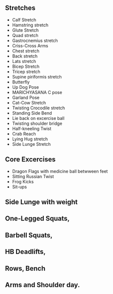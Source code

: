  
## Stretches

* Calf Stretch
* Hamstring stretch
* Glute Stretch
* Quad stretch
* Gastrocnemius stretch
* Criss-Cross Arms
* Chest stretch
* Back stretch
* Lats stretch
* Bicep Stretch
* Tricep stretch
* Supine piriformis stretch
* Butterfly
* Up Dog Pose
* MARICHYASANA C pose
* Garland Pose
* Cat-Cow Stretch
* Twisting Crocodile stretch
* Standing Side Bend
* Lie back on excercise ball
* Twisting shoulder bridge
* Half-kneeling Twist
* Crab Reach
* Lying Hug stretch
* Side Lunge Stretch

## Core Excercises

* Dragon Flags with medicine ball betwween feet
* Sitting Russian Twist
* Frog Kicks
* Sit-ups

## Side Lunge with weight
## One-Legged Squats,
## Barbell Squats,
## HB Deadlifts,
## Rows, Bench
## Arms and Shoulder day.


